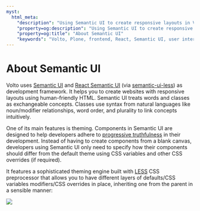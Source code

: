 ```yaml
---
myst:
  html_meta:
    "description": "Using Semantic UI to create responsive layouts in Volto frontend for Plone."
    "property=og:description": "Using Semantic UI to create responsive layouts in Volto frontend for Plone."
    "property=og:title": "About Semantic UI"
    "keywords": "Volto, Plone, frontend, React, Semantic UI, user interface"
---
```


# About Semantic UI

Volto uses [Semantic UI](https://semantic-ui.com/) and
[React Semantic UI](https://react.semantic-ui.com)
(via [semantic-ui-less](https://github.com/Semantic-Org/Semantic-UI-LESS))
as development framework. It helps you to create websites with responsive
layouts using human-friendly HTML. Semantic UI treats words and classes as
exchangeable concepts. Classes use syntax from natural languages like
noun/modifier relationships, word order, and plurality to link concepts
intuitively.

One of its main features is theming. Components in Semantic UI are designed to
help developers adhere to
[progressive truthfulness](https://semantic-ui.com/usage/theming.html)
in their development. Instead of having to create components from a blank
canvas, developers using Semantic UI only need to specify how their components
should differ from the default theme using CSS variables and other CSS
overrides (if required).

It features a sophisticated theming engine built with [LESS](https://lesscss.org/)
CSS preprocessor that allows you to have different layers of defaults/CSS
variables modifiers/CSS overrides in place, inheriting one from the parent in
a sensible manner:

![](semantictheming.png)
